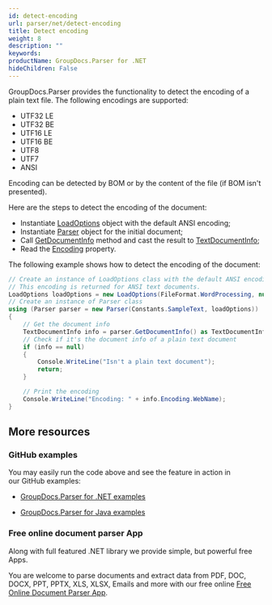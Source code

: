 ```yaml
---
id: detect-encoding
url: parser/net/detect-encoding
title: Detect encoding
weight: 8
description: ""
keywords: 
productName: GroupDocs.Parser for .NET
hideChildren: False
---
```

GroupDocs.Parser provides the functionality to detect the encoding of a plain text file. The following encodings are supported:

*   UTF32 LE
*   UTF32 BE
*   UTF16 LE
*   UTF16 BE
*   UTF8
*   UTF7
*   ANSI

  

Encoding can be detected by BOM or by the content of the file (if BOM isn't presented).

  

Here are the steps to detect the encoding of the document:

*   Instantiate [LoadOptions](https://apireference.groupdocs.com/net/parser/groupdocs.parser.options/loadoptions) object with the default ANSI encoding;
*   Instantiate [Parser](https://apireference.groupdocs.com/net/parser/groupdocs.parser/parser) object for the initial document;
*   Call [GetDocumentInfo](https://apireference.groupdocs.com/net/parser/groupdocs.parser/parser/methods/getdocumentinfo) method and cast the result to [TextDocumentInfo](https://apireference.groupdocs.com/net/parser/groupdocs.parser.options/textdocumentinfo);
*   Read the [Encoding](https://apireference.groupdocs.com/net/parser/groupdocs.parser.options/textdocumentinfo/properties/encoding) property.

The following example shows how to detect the encoding of the document:

```csharp
// Create an instance of LoadOptions class with the default ANSI encoding.
// This encoding is returned for ANSI text documents.
LoadOptions loadOptions = new LoadOptions(FileFormat.WordProcessing, null, null, Encoding.GetEncoding(1251));
// Create an instance of Parser class
using (Parser parser = new Parser(Constants.SampleText, loadOptions))
{
    // Get the document info
    TextDocumentInfo info = parser.GetDocumentInfo() as TextDocumentInfo;
    // Check if it's the document info of a plain text document
    if (info == null)
    {
        Console.WriteLine("Isn't a plain text document");
        return;
    }

    // Print the encoding
    Console.WriteLine("Encoding: " + info.Encoding.WebName);
}
```

## More resources

### GitHub examples

You may easily run the code above and see the feature in action in our GitHub examples:

*   [GroupDocs.Parser for .NET examples](https://github.com/groupdocs-parser/GroupDocs.Parser-for-.NET)
    
*   [GroupDocs.Parser for Java examples](https://github.com/groupdocs-parser/GroupDocs.Parser-for-Java)
    

### Free online document parser App

Along with full featured .NET library we provide simple, but powerful free Apps.

You are welcome to parse documents and extract data from PDF, DOC, DOCX, PPT, PPTX, XLS, XLSX, Emails and more with our free online [Free Online Document Parser App](https://products.groupdocs.app/parser).
